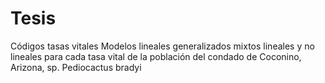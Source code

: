 # Tesis
Códigos tasas vitales
Modelos lineales generalizados mixtos lineales y no lineales para cada tasa vital de la población del condado de Coconino, Arizona, sp. Pediocactus bradyi
